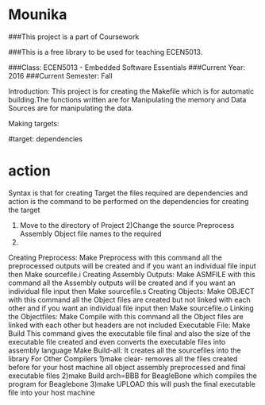 # Mounika
###This project is a part of Coursework

###This is a free library to be used for teaching ECEN5013. 

###Class:  ECEN5013 - Embedded Software Essentials
###Current Year: 2016
###Current Semester: Fall

Introduction:
This project is for creating the Makefile which is for automatic building.The functions written are for Manipulating the memory and Data Sources are for manipulating the data.

Making targets:

#target: dependencies
#       action

Syntax is that for creating Target the files required are dependencies and action is the command to be performed on the dependencies for creating the target
1) Move to the directory of Project
2)Change the source Preprocess Assembly Object file names to the required
3)
Creating Preprocess:
Make Preprocess
with this command all the preprocessed outputs will be created
and if you want an individual file input then 
Make sourcefile.i
Creating Assembly Outputs:
Make ASMFILE
with this command all the Assembly outputs will be created
and if you want an individual file input then 
Make sourcefile.s
Creating Objects:
Make OBJECT
with this command all the Object files are created but not linked with each other
and if you want an individual file input then 
Make sourcefile.o
Linking the Objectfiles:
Make Compile
with this command all the Object files are linked with each other but headers are not included
Executable File:
Make Build
This command gives the executable file final and also the size of the executable file created and even converts the executable files into assembly language
Make Build-all:
It creates all the sourcefiles into the library
For Other Compilers
1)make clear- removes all the files created before for your host machine
all object assembly preprocessed and final executable files
2)make Build arch=BBB for BeagleBone which compiles the program for Beaglebone
3)make UPLOAD this will push the final executable file into your host machine
